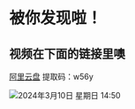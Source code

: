 # 被你发现啦！
## 视频在下面的链接里噢

[阿里云盘](https://www.alipan.com/s/17ZBGMctX1Z) 提取码：w56y

![2024年3月10日 星期日 14:50](https://heu-cats-1304328975.cos.ap-beijing.myqcloud.com/hidden/IMG_3149.JPG)
